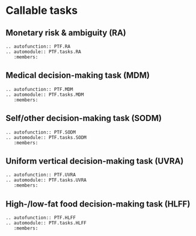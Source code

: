 # Callable tasks

## Monetary risk & ambiguity (RA)
```eval_rst
.. autofunction:: PTF.RA
.. automodule:: PTF.tasks.RA
   :members:
```
## Medical decision-making task (MDM)

```eval_rst
.. autofunction:: PTF.MDM
.. automodule:: PTF.tasks.MDM
   :members:
```

## Self/other decision-making task (SODM)

```eval_rst
.. autofunction:: PTF.SODM
.. automodule:: PTF.tasks.SODM
   :members:
```

## Uniform vertical decision-making task (UVRA)

```eval_rst
.. autofunction:: PTF.UVRA
.. automodule:: PTF.tasks.UVRA
   :members:
```

## High-/low-fat food decision-making task (HLFF)

```eval_rst
.. autofunction:: PTF.HLFF
.. automodule:: PTF.tasks.HLFF
   :members:
```
